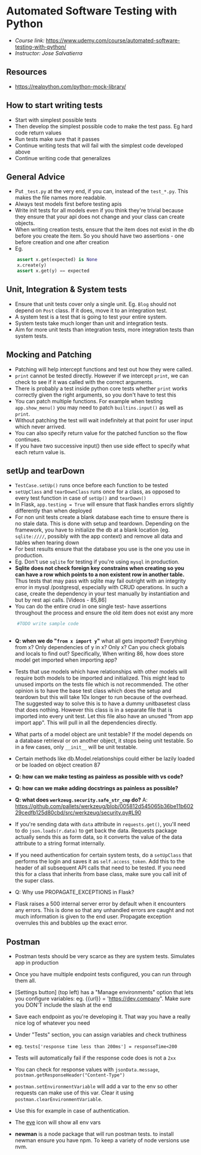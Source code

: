 # Automated Software Testing with Python
- _Course link:_ https://www.udemy.com/course/automated-software-testing-with-python/
- _Instructor: Jose Salvatierra_

## Resources
- https://realpython.com/python-mock-library/


## How to start writing tests
- Start with simplest possible tests
- Then develop the simplest possible code to make the test pass. Eg hard code return values
- Run tests make sure that it passes
- Continue writing tests that will fail with the simplest code developed above
- Continue writing code that generalizes

## General Advice
- Put `_test.py` at the very end, if you can, instead of the `test_*.py`. This makes the file names more readable.
- Always test models first before testing apis
- Write init tests for all models even if you think they're trivial because they ensure that your api does not change and your class can  create objects.
- When writing creation tests, ensure that the item does not exist in the db before you create the item. So you should have two assertions - one before creation and one after creation
- Eg. 
```python
    assert x.get(expected) is None
    x.create(y)
    assert x.get(y) == expected

```


## Unit, Integration & System tests
- Ensure that unit tests cover only a single unit. Eg. `Blog` should not depend on `Post` class. If it does, move it to an integration test.
- A system test is a test that is going to test your entire system.
- System tests take much longer than unit and integration tests. 
- Aim for more unit tests than integration tests, more integration tests than system tests.


## Mocking and Patching
- Patching will help intercept functions and test out how they were called.
- `print` cannot be tested directly. However if we intercept `print`, we can check to see if it was called with the correct arguments.
- There is probably a test inside python core tests whether `print` works correctly given the right arguments, so you don't have to test this
- You can patch multiple functions. For example when testing `app.show_menu()` you may need to patch `builtins.input()` as well as `print`.
- Without patching the test will wait indefinitely at that point for user input which never arrived. 
- You can also specify return value for the patched function so the flow continues.
- If you have two successive input() then use side effect to specify what each return value is.

## setUp and tearDown
- `TestCase.setUp()` runs once before each function to be tested
- `setUpClass` and `tearDownClass` runs once for a class, as opposed to every test function in case of `setUp()` and `tearDown()`
- In Flask, `app.testing = True` will ensure that flask handles errors slightly differently than when deployed
- For non unit tests create a blank database each time to ensure there is no stale data. This is done with setup and teardown. Depending on the framework, you have to initialize the db at a blank location (eg. `sqlite:////`, possibly with the app context) and remove all data and tables when tearing down
- For best results ensure that the database you use is the one you use in production. 
- Eg. Don't use `sqlite` for testing if you're using `mysql` in production. 
- **Sqlite does not check foreign key constrains when creating so you can have a row which points to a non existent row in another table.** Thus tests that may pass with sqlite may fail outright with an integrity error in mysql /postgresql, especially with CRUD operations. In such a case, create the dependency in your test manually by instantiation and but by rest api calls. [Videos - 85,86]
- You can do the entire crud in one single test- have assertions throughout the process and ensure the old item does not exist any more

```python
    #TODO write sample code
    
```


- **Q: when we do "`from x import y`"** what all gets imported? Everything from x? Only dependencies of y in x? Only x? Can you check globals and locals to find out? Specifically, When writing 86, how does store model get imported when importing app?

- Tests that use models which have relationships with other models will require both models to be imported and initialized. This might lead to unused imports on the tests file which is not recommended. The other opinion is to have the base test class which does the setup and teardown but this will take 10x longer to run because of the overhead. The suggested way to solve this is to have a dummy unitbasetest class that does nothing. However this class is in a separate file that is imported into every unit test. Let this file also have an unused "from app import app". This will pull in all the dependencies directly.

- What parts of a model object are unit testable? If the model depends on a database retrieval or on another object, it stops being unit testable. So in a few cases, only `__init__` will be unit testable.

- Certain methods like db.Model.relationships could either be lazily loaded or be loaded on object creation 87

- **Q: how can we make testing as painless as possible with vs code?**

- **Q: how can we make adding docstrings as painless as possible?**

- **Q: what does `werkzeug.security.safe_str_cmp`  do?**
A: https://github.com/pallets/werkzeug/blob/005812d545065b36be11b60229cedfb125d80cbd/src/werkzeug/security.py#L90

- If you're sending data with `data` attribute in `requests.get()`, you'll need to do `json.loads(r.data)` to get back the data. Requests package actually sends this as form data, so it converts the value of the data attribute to a string format internally.

- If you need authentication for certain system tests, do a `setUpClass` that performs the login and saves it as `self.access_token`. Add this to the header of all subsequent API calls that need to be tested. If you need this for a class that inherits from base class, make sure you call init of the super class.

- Q: Why use PROPAGATE_EXCEPTIONS in Flask?
- Flask raises a 500 internal server error by default when it encounters any errors. This is done so that any unhandled errors are caught and not much information is given to the end user. Propagate exception overrules this and bubbles up the exact error.  

## Postman
- Postman tests should be very scarce as they are system tests. Simulates app in production
- Once you have multiple endpoint tests configured, you can run through them all.
- [Settings button] (top left) has a "Manage environments" option that lets you configure variables: eg. {{url}} = 'https://dev.company". Make sure you DON'T include the slash at the end
- Save each endpoint as you're developing it. That way you have a really nice log of whatever you need
- Under "Tests" section, you can assign variables and check truthiness
- eg. `tests['response time less than 200ms'] = responseTime<200`
- Tests will automatically fail if the response code does is not a `2xx`
- You can check for response values with `jsonData.message`, `postman.getResponseHeader("Content-Type")`

- `postman.setEnvironmentVariable` will add a var to the env so other requests can make use of this var. Clear it using `postman.clearEnvironmentVariable`.
- Use this for example in case of authentication. 
- The [eye](#) icon will show all env vars
- **newman** is a node package that will run postman tests. to install newman ensure you have npm. To keep a variety of node versions use nvm.
